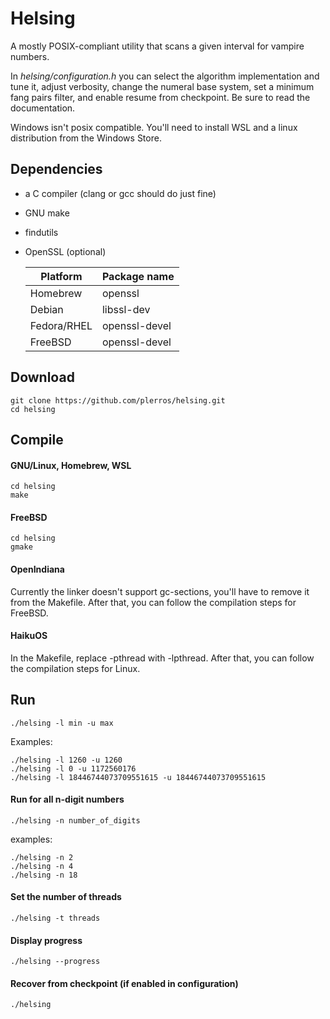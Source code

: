 # Helsing
A mostly POSIX-compliant utility that scans a given interval for vampire numbers.

In *helsing/configuration.h* you can select the algorithm implementation and tune it, adjust verbosity, change the numeral base system, set a minimum fang pairs filter, and enable resume from checkpoint.
Be sure to read the documentation.

Windows isn't posix compatible. You'll need to install WSL and a linux distribution from the Windows Store.

## Dependencies
 - a C compiler (clang or gcc should do just fine)
 - GNU make
 - findutils
 - OpenSSL (optional)

   Platform | Package name
   -------- | ------------
   Homebrew | openssl
   Debian | libssl-dev
   Fedora/RHEL | openssl-devel
   FreeBSD | openssl-devel

## Download
```
git clone https://github.com/plerros/helsing.git
cd helsing
```
## Compile
#### GNU/Linux, Homebrew, WSL
```
cd helsing
make
```
#### FreeBSD
```
cd helsing
gmake
```
#### OpenIndiana
Currently the linker doesn't support gc-sections, you'll have to remove it from the Makefile.
After that, you can follow the compilation steps for FreeBSD.
#### HaikuOS
In the Makefile, replace -pthread with -lpthread.
After that, you can follow the compilation steps for Linux.
## Run
```
./helsing -l min -u max
```
Examples:
```
./helsing -l 1260 -u 1260
./helsing -l 0 -u 1172560176
./helsing -l 18446744073709551615 -u 18446744073709551615
```
#### Run for all n-digit numbers
```
./helsing -n number_of_digits
```
examples:
```
./helsing -n 2
./helsing -n 4
./helsing -n 18
```
#### Set the number of threads
```
./helsing -t threads
```
#### Display progress
```
./helsing --progress
```
#### Recover from checkpoint (if enabled in configuration)
```
./helsing
```
